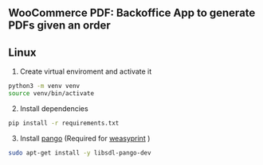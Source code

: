 ## WooCommerce PDF: Backoffice App to generate PDFs given an order

## Linux

1. Create virtual enviroment and activate it

```bash
python3 -m venv venv
source venv/bin/activate
```

2. Install dependencies
```bash
pip install -r requirements.txt
```

3. Install [pango](https://pango.gnome.org/) (Required for [weasyprint](https://doc.courtbouillon.org/weasyprint/stable/first_steps.html) )
```bash
sudo apt-get install -y libsdl-pango-dev
```